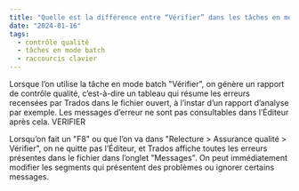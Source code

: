 ```yaml
---
title: "Quelle est la différence entre “Vérifier” dans les tâches en mode batch et faire un F8 ?"
date: "2024-01-16"
tags:
  - contrôle qualité
  - tâches en mode batch
  - raccourcis clavier
---
```


Lorsque l’on utilise la tâche en mode batch "Vérifier", on génère un rapport de contrôle qualité, c’est-à-dire un tableau qui résume les erreurs recensées par Trados dans le fichier ouvert, à l’instar d’un rapport d’analyse par exemple. Les messages d’erreur ne sont pas consultables dans l’Éditeur après cela. VERIFIER

Lorsqu’on fait un "F8" ou que l’on va dans "Relecture > Assurance qualité > Vérifier", on ne quitte pas l’Éditeur, et Trados affiche toutes les erreurs présentes dans le fichier dans l’onglet "Messages". On peut immédiatement modifier les segments qui présentent des problèmes ou ignorer certains messages.

